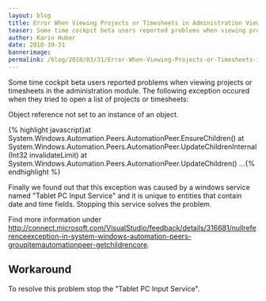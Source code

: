 ```yaml
---
layout: blog
title: Error When Viewing Projects or Timesheets in Administration View 
teaser: Some time cockpit beta users reported problems when viewing projects or timesheets in the administration module. The following exception occured when they tried to open a list of projects or timesheets.
author: Karin Huber
date: 2010-39-31
bannerimage: 
permalink: /blog/2010/03/31/Error-When-Viewing-Projects-or-Timesheets-in-Administration-View-
---
```


<p xmlns="http://www.w3.org/1999/xhtml">Some time cockpit beta users reported problems when viewing projects or timesheets in the administration module. The following exception occured when they tried to open a list of projects or timesheets:</p><p class="Code" xmlns="http://www.w3.org/1999/xhtml">Object reference not set to an instance of an object.</p>{% highlight javascript}at System.Windows.Automation.Peers.AutomationPeer.EnsureChildren()&#xA;at System.Windows.Automation.Peers.AutomationPeer.UpdateChildrenInternal(Int32 invalidateLimit)&#xA;at System.Windows.Automation.Peers.AutomationPeer.UpdateChildren()&#xA;...{% endhighlight %}<p xmlns="http://www.w3.org/1999/xhtml">Finally we found out that this exception was caused by a windows service named "Tablet PC Input Service" and it is unique to entities that contain date and time fields. Stopping this service solves the problem.</p><p xmlns="http://www.w3.org/1999/xhtml">Find more information under <a href="http://connect.microsoft.com/VisualStudio/feedback/details/316681/nullreferenceexception-in-system-windows-automation-peers-groupitemautomationpeer-getchildrencore" target="_blank">http://connect.microsoft.com/VisualStudio/feedback/details/316681/nullreferenceexception-in-system-windows-automation-peers-groupitemautomationpeer-getchildrencore</a>.</p><h2 xmlns="http://www.w3.org/1999/xhtml">Workaround</h2><p xmlns="http://www.w3.org/1999/xhtml">To resolve this problem stop the "Tablet PC Input Service". </p>